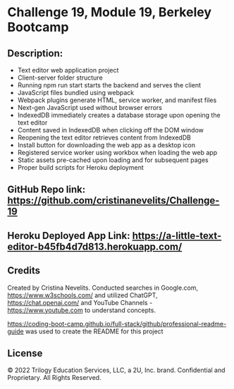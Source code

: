 # Challenge 19, Module 19, Berkeley Bootcamp

## Description: 

- Text editor web application project
- Client-server folder structure
- Running npm run start starts the backend and serves the client
- JavaScript files bundled using webpack
- Webpack plugins generate HTML, service worker, and manifest files
- Next-gen JavaScript used without browser errors
- IndexedDB immediately creates a database storage upon opening the text editor
- Content saved in IndexedDB when clicking off the DOM window
- Reopening the text editor retrieves content from IndexedDB
- Install button for downloading the web app as a desktop icon
- Registered service worker using workbox when loading the web app
- Static assets pre-cached upon loading and for subsequent pages
- Proper build scripts for Heroku deployment


## GitHub Repo link: https://github.com/cristinanevelits/Challenge-19

## Heroku Deployed App Link: https://a-little-text-editor-b45fb4d7d813.herokuapp.com/

## Credits

Created by Cristina Nevelits. Conducted searches in Google.com, https://www.w3schools.com/ and utilized ChatGPT, https://chat.openai.com/ and YouTube Channels - https://www.youtube.com to understand concepts.

https://coding-boot-camp.github.io/full-stack/github/professional-readme-guide was used to create the README for this project

## License

© 2022 Trilogy Education Services, LLC, a 2U, Inc. brand. Confidential and Proprietary. All Rights Reserved.
